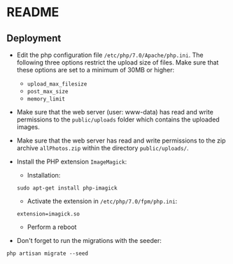 # README

## Deployment
* Edit the php configuration file `/etc/php/7.0/Apache/php.ini`. The following three options restrict the upload size of files. Make sure that these options are set to a minimum of 30MB or higher:
    * `upload_max_filesize`
    * `post_max_size`
    * `memory_limit`

* Make sure that the web server (user: www-data) has read and write permissions to the `public/uploads` folder which contains the uploaded images.
* Make sure that the web server has read and write permissions to the zip archive `allPhotos.zip` within the directory `public/uploads/`.
* Install the PHP extension `ImageMagick`:
	* Installation:
	```
	sudo apt-get install php-imagick
	```
	* Activate the extension in `/etc/php/7.0/fpm/php.ini`:
	```
	extension=imagick.so
	```
	* Perform a reboot

* Don't forget to run the migrations with the seeder:
```
php artisan migrate --seed
```